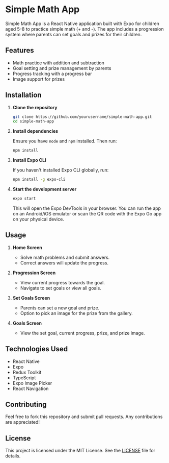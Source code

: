 
# Simple Math App

Simple Math App is a React Native application built with Expo for children aged 5-8 to practice simple math (+ and -). The app includes a progression system where parents can set goals and prizes for their children.

## Features

- Math practice with addition and subtraction
- Goal setting and prize management by parents
- Progress tracking with a progress bar
- Image support for prizes

## Installation

1. **Clone the repository**

   ```bash
   git clone https://github.com/yourusername/simple-math-app.git
   cd simple-math-app
   ```

2. **Install dependencies**

   Ensure you have `node` and `npm` installed. Then run:

   ```bash
   npm install
   ```

3. **Install Expo CLI**

   If you haven't installed Expo CLI globally, run:

   ```bash
   npm install -g expo-cli
   ```

4. **Start the development server**

   ```bash
   expo start
   ```

   This will open the Expo DevTools in your browser. You can run the app on an Android/iOS emulator or scan the QR code with the Expo Go app on your physical device.

## Usage

1. **Home Screen**

   - Solve math problems and submit answers.
   - Correct answers will update the progress.

2. **Progression Screen**

   - View current progress towards the goal.
   - Navigate to set goals or view all goals.

3. **Set Goals Screen**

   - Parents can set a new goal and prize.
   - Option to pick an image for the prize from the gallery.

4. **Goals Screen**

   - View the set goal, current progress, prize, and prize image.

## Technologies Used

- React Native
- Expo
- Redux Toolkit
- TypeScript
- Expo Image Picker
- React Navigation

## Contributing

Feel free to fork this repository and submit pull requests. Any contributions are appreciated!

## License

This project is licensed under the MIT License. See the [LICENSE](LICENSE) file for details.
